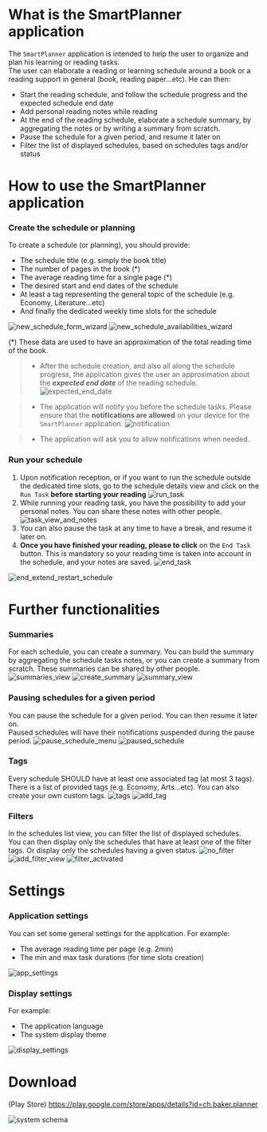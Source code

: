 # **What** is the SmartPlanner application
The `SmartPlanner` application is intended to help the user to organize and plan his learning or reading tasks.\
The user can elaborate a reading or learning schedule around a book or a reading support in general (book, reading paper...etc). He can then:
- Start the reading schedule, and follow the schedule progress and the expected schedule end date
- Add personal reading notes while reading
- At the end of the reading schedule, elaborate a schedule summary, by aggregating the notes or by writing a summary from scratch.
- Pause the schedule for a given period, and resume it later on
- Filter the list of displayed schedules, based on schedules tags and/or status

# **How** to use the SmartPlanner application
### Create the schedule or planning
To create a schedule (or planning), you should provide:
- The schedule title (e.g. simply the book title)
- The number of pages in the book (*)
- The average reading time for a single page (*)
- The desired start and end dates of the schedule
- At least a tag representing the general topic of the schedule (e.g. Economy, Literature...etc)
- And finally the dedicated weekly time slots for the schedule

![new_schedule_form_wizard]()
![new_schedule_availabilities_wizard]()

(*) These data are used to have an approximation of the total reading time of the book.

> - After the schedule creation, and also all along the schedule progress, the application gives the user an approximation about the ***expected end date*** of the reading schedule.
![expected_end_date]()


> - The application will notify you before the schedule tasks. Please ensure that the **notifications are allowed** on your device for the `SmartPlanner` application.
![notification]()

> - The application will ask you to allow notifications when needed.

### Run your schedule
1. Upon notification reception, or if you want to run the schedule outside the dedicated time slots, go to the schedule details view and click on the `Run Task` **before starting your reading**
![run_task]()
2. While running your reading task, you have the possibility to add your personal notes. You can share these notes with other people.
![task_view_and_notes]()
3. You can also pause the task at any time to have a break, and resume it later on.
4. **Once you have finished your reading, please to click** on the `End Task` button. This is mandatory so your reading time is taken into account in the schedule, and your notes are saved.
![end_task]()

![end_extend_restart_schedule]()

# Further functionalities
### Summaries
For each schedule, you can create a summary. You can build the summary by aggregating the schedule tasks notes, or you can create a summary from scratch.
These summaries can be shared by other people.
![summaries_view]()
![create_summary]()
![summary_view]()

### Pausing schedules for a given period
You can pause the schedule for a given period. You can then resume it later on.\
Paused schedules will have their notifications suspended during the pause period.
![pause_schedule_menu]()
![paused_schedule]()

### Tags
Every schedule SHOULD have at least one associated tag (at most 3 tags).\
There is a list of provided tags (e.g. Economy, Arts...etc). You can also create your own custom tags.
![tags]()
![add_tag]()

### Filters
In the schedules list view, you can filter the list of displayed schedules.\
You can then display only the schedules that have at least one of the filter tags. Or display only the schedules having a given status.
![no_filter]()
![add_filter_view]()
![filter_activated]()

# Settings
### Application settings
You can set some general settings for the application. For example:
- The average reading time per page (e.g. 2min)
- The min and max task durations (for time slots creation)

![app_settings]()

### Display settings
For example:
- The application language
- The system display theme

![display_settings]()

# Download
(Play Store) https://play.google.com/store/apps/details?id=ch.baker.planner

![system schema](https://media.gettyimages.com/id/157482029/de/foto/stapel-b%C3%BCcher.jpg?s=612x612&w=0&k=20&c=DPuFkbjVSfidU-wiw0stFKsidHA-LlzKg6j5j1ZAGBE=)
